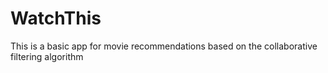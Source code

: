 # WatchThis
This is a basic app for movie recommendations based on the collaborative filtering algorithm
